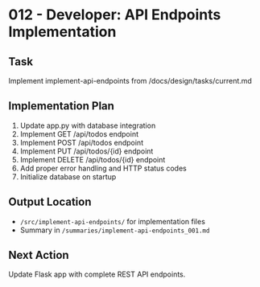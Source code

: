 # 012 - Developer: API Endpoints Implementation

## Task
Implement implement-api-endpoints from /docs/design/tasks/current.md

## Implementation Plan
1. Update app.py with database integration
2. Implement GET /api/todos endpoint
3. Implement POST /api/todos endpoint
4. Implement PUT /api/todos/{id} endpoint
5. Implement DELETE /api/todos/{id} endpoint
6. Add proper error handling and HTTP status codes
7. Initialize database on startup

## Output Location
- `/src/implement-api-endpoints/` for implementation files
- Summary in `/summaries/implement-api-endpoints_001.md`

## Next Action
Update Flask app with complete REST API endpoints.